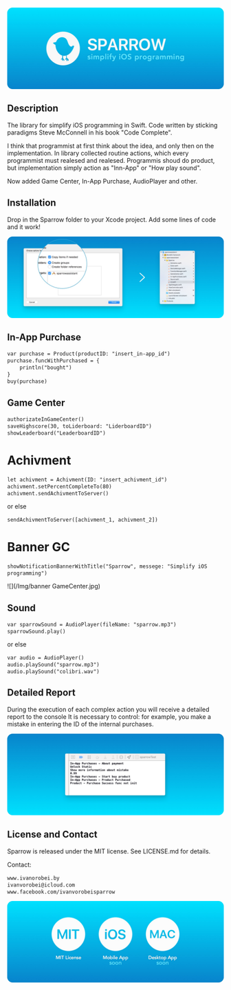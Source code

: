 ![](/Img/sparrow.jpg)

## Description
The library for simplify iOS programming in Swift. Сode written by sticking paradigms Steve McConnell in his book "Сode Сomplete". 

I think that programmist at first think about the idea, and only then on the implementation. In library collected routine actions, which every programmist must realesed and realesed. Programmis shoud do product, but implementation simply action as "Inn-App" or "How play sound".

Now added Game Center, In-App Purchase, AudioPlayer and other.

## Installation
Drop in the Sparrow folder to your Xcode project. Add some lines of code and it work! 

![](/Img/installation.jpg)

## In-App Purchase

    var purchase = Product(productID: "insert_in-app_id")
    purchase.funcWithPurchased = {
        println("bought")
    }
    buy(purchase)

## Game Center

    authorizateInGameCenter()
    saveHighscore(30, toLiderboard: "LiderboardID")
    showLeaderboard("LeaderboardID")

# Achivment

    let achivment = Achivment(ID: "insert_achivment_id")
    achivment.setPercentCompleteTo(80)
    achivment.sendAchivmentToServer()

or else

    sendAchivmentToServer([achivment_1, achivment_2])

# Banner GC

    showNotificationBannerWithTitle("Sparrow", messege: "Simplify iOS programming")

![](/Img/banner GameCenter.jpg)

## Sound

    var sparrowSound = AudioPlayer(fileName: "sparrow.mp3")
    sparrowSound.play()

or else

    var audio = AudioPlayer()
    audio.playSound("sparrow.mp3")
    audio.playSound("colibri.wav")

## Detailed Report

During the execution of each complex action you will receive a detailed report to the console It is necessary to control: for example, you make a mistake in entering the ID of the internal purchases.

![](/Img/log.jpg)

## License and Contact
Sparrow is released under the MIT license. See LICENSE.md for details.

Contact:
 
    www.ivanorobei.by
    ivanvorobei@icloud.com
    www.facebook.com/ivanvorobeisparrow
    
![](/Img/feature.jpg)